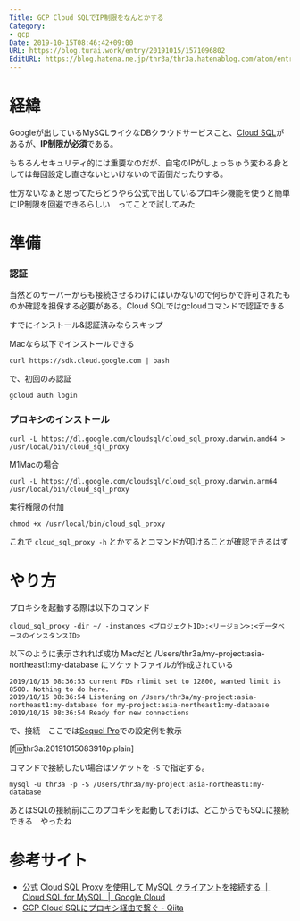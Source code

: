 ```yaml
---
Title: GCP Cloud SQLでIP制限をなんとかする
Category:
- gcp
Date: 2019-10-15T08:46:42+09:00
URL: https://blog.turai.work/entry/20191015/1571096802
EditURL: https://blog.hatena.ne.jp/thr3a/thr3a.hatenablog.com/atom/entry/26006613449663880
---
```


# 経緯

Googleが出しているMySQLライクなDBクラウドサービスこと、[Cloud SQL](https://cloud.google.com/sql/docs/?hl=ja)があるが、**IP制限が必須**である。

もちろんセキュリティ的には重要なのだが、自宅のIPがしょっちゅう変わる身としては毎回設定し直さないといけないので面倒だったりする。

仕方ないなぁと思ってたらどうやら公式で出しているプロキシ機能を使うと簡単にIP制限を回避できるらしい　ってことで試してみた

# 準備

### 認証

当然どのサーバーからも接続させるわけにはいかないので何らかで許可されたものか確認を担保する必要がある。Cloud SQLではgcloudコマンドで認証できる

すでにインストール&認証済みならスキップ

Macなら以下でインストールできる

```
curl https://sdk.cloud.google.com | bash
```

で、初回のみ認証

```
gcloud auth login
```

### プロキシのインストール

```
curl -L https://dl.google.com/cloudsql/cloud_sql_proxy.darwin.amd64 > /usr/local/bin/cloud_sql_proxy
```

M1Macの場合

```
curl -L https://dl.google.com/cloudsql/cloud_sql_proxy.darwin.arm64 /usr/local/bin/cloud_sql_proxy
```

実行権限の付加

```
chmod +x /usr/local/bin/cloud_sql_proxy
```

これで `cloud_sql_proxy -h` とかするとコマンドが叩けることが確認できるはず

# やり方

プロキシを起動する際は以下のコマンド

```
cloud_sql_proxy -dir ~/ -instances <プロジェクトID>:<リージョン>:<データベースのインスタンスID>
```

以下のように表示されれば成功 Macだと /Users/thr3a/my-project:asia-northeast1:my-database にソケットファイルが作成されている

```
2019/10/15 08:36:53 current FDs rlimit set to 12800, wanted limit is 8500. Nothing to do here.
2019/10/15 08:36:54 Listening on /Users/thr3a/my-project:asia-northeast1:my-database for my-project:asia-northeast1:my-database
2019/10/15 08:36:54 Ready for new connections
```

で、接続　ここでは[Sequel Pro](https://www.sequelpro.com/)での設定例を教示

[f:id:thr3a:20191015083910p:plain]

コマンドで接続したい場合はソケットを `-S` で指定する。

```
mysql -u thr3a -p -S /Users/thr3a/my-project:asia-northeast1:my-database
```

あとはSQLの接続前にこのプロキシを起動しておけば、どこからでもSQLに接続できる　やったね

# 参考サイト

- 公式 [Cloud SQL Proxy を使用して MySQL クライアントを接続する  |  Cloud SQL for MySQL  |  Google Cloud](https://cloud.google.com/sql/docs/mysql/connect-admin-proxy?hl=ja)
- [GCP Cloud SQLにプロキシ経由で繋ぐ - Qiita](https://qiita.com/cognitom/items/c6b2ccb6e6b0f731850a)
